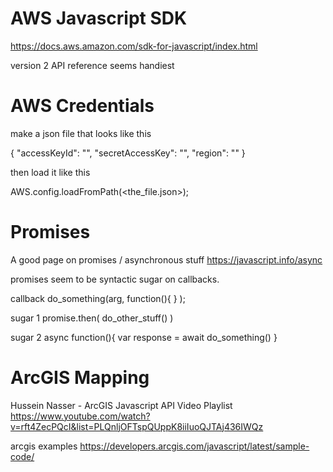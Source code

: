 # AWS Javascript SDK

https://docs.aws.amazon.com/sdk-for-javascript/index.html

version 2 API reference seems handiest


# AWS Credentials

make a json file that looks like this

{ "accessKeyId": "<accessKeyId>", "secretAccessKey": "<secretAccessKey>", "region": "<region>" }

then load it like this

AWS.config.loadFromPath(<the_file.json>);



# Promises

A good page on promises / asynchronous stuff 
https://javascript.info/async



promises seem to be syntactic sugar on callbacks.

callback
do_something(arg, function(){ } );

sugar 1
promise.then( do_other_stuff() )

sugar 2
async function(){
    var response = await do_something()
}


# ArcGIS Mapping

Hussein Nasser - ArcGIS Javascript API Video Playlist
https://www.youtube.com/watch?v=rft4ZecPQcI&list=PLQnljOFTspQUppK8iiIuoQJTAj436IWQz


arcgis examples
https://developers.arcgis.com/javascript/latest/sample-code/
